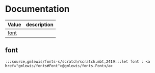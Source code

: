 # Documentation
|Value|description|
|---|---|
|[font](#font)||

## font

```moonbit
:::source,gmlewis/fonts-s/scratch/scratch.mbt,2419:::let font : <a href="gmlewis/fonts#Font">@gmlewis/fonts.Font</a>
```

